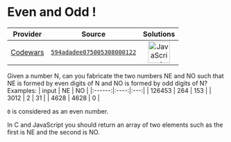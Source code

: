 [_metadata_:generated]: - "true"

# Even and Odd !

<!-- INFO TABLE BEGIN -->

| Provider                                        | Source                                                                               | Solutions                                                                                                                                                    |
| :---------------------------------------------: | :----------------------------------------------------------------------------------: | :----------------------------------------------------------------------------------------------------------------------------------------------------------: |
| [Codewars](../../../docs/providers/Codewars.md) | [`594adadee075005308000122`](https://www.codewars.com/kata/594adadee075005308000122) | [<img src="https://res.cloudinary.com/rascaltwo/image/upload/v1631924076/javascript_ehszr7.svg" alt="JavaScript" title="JavaScript" width="50" />](solve.js) |

<!-- INFO TABLE END -->

Given a number N, can you fabricate the two numbers NE and NO such that NE is formed by even digits of N and NO is formed by odd digits of N?
Examples:
|  input |  NE  |  NO |
|:------:|:----:|:---:|
| 126453 |  264 | 153 |
|   3012 |    2 |  31 |
|   4628 | 4628 |   0 |
  
`0` is considered as an even number.

In C and JavaScript you should return an array of two elements such as the first is NE and the second is NO.
          
